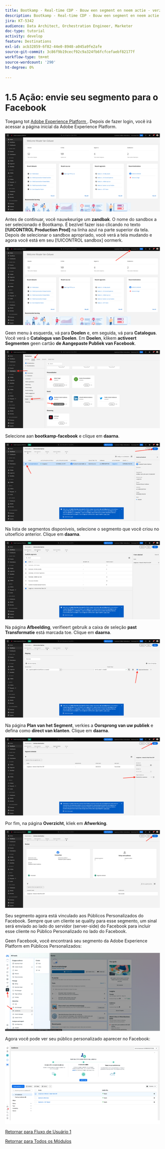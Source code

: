 ```yaml
---
title: Bootkamp - Real-time CDP - Bouw een segment en neem actie - verzend uw segment naar DV360 - Brazilië
description: Bootkamp - Real-time CDP - Bouw een segment en neem actie - verzend uw segment naar DV360 - Brazilië
jira: KT-5342
audience: Data Architect, Orchestration Engineer, Marketer
doc-type: tutorial
activity: develop
feature: Destinations
exl-id: acb32859-6f82-44e0-8948-a045a9fe2afe
source-git-commit: 3c86f9b19cecf92c9a324fb6fcfcefaebf82177f
workflow-type: tm+mt
source-wordcount: '290'
ht-degree: 0%

---
```


# 1.5 Ação: envie seu segmento para o Facebook

Toegang tot [ Adobe Experience Platform ](https://experience.adobe.com/platform). Depois de fazer login, você irá acessar a página inicial da Adobe Experience Platform.

![ Ingestie van Gegevens ](./images/home.png)

Antes de continuar, você nauwkeurige um **zandbak**. O nome do sandbox a ser selecionado é Bootkamp. É bezível fazer isso clicando no texto **[!UICONTROL Production Prod]** na linha azul na parte superior da tela. Depois de selecionar o sandbox apropriado, você verá a tela mudando e agora você está em seu [!UICONTROL sandbox] oormerk.

![ Ingestie van Gegevens ](./images/sb1.png)

Geen menu à esquerda, vá para **Doelen** e, em seguida, vá para **Catalogus**. Você verá o **Catalogus van Doelen**. Em **Doelen**, klikem **activeert Segmenten** geen cartão **de Aangepaste Publiek van Facebook**.

![ RTCDP ](./images/rtcdpgoogleseg.png)

Selecione aan **bootkamp-facebook** e clique em **daarna**.

![ RTCDP ](./images/rtcdpcreatedest2.png)

Na lista de segmentos disponíveis, selecione o segmento que você criou no uitoefício anterior. Clique em **daarna**.

![ RTCDP ](./images/rtcdpcreatedest3.png)

Na página **Afbeelding**, verifieert gebruik a caixa de seleção **past Transformatie** está marcada toe. Clique em **daarna**.

![ RTCDP ](./images/rtcdpcreatedest4a.png)

Na página **Plan van het Segment**, verkies a **Oorsprong van uw publiek** e defina como **direct van klanten**. Clique em **daarna**.

![ RTCDP ](./images/rtcdpcreatedest4.png)

Por fim, na página **Overzicht**, kliek em **Afwerking**.

![ RTCDP ](./images/rtcdpcreatedest5.png)

Seu segmento agora está vinculado aos Públicos Personalizados do Facebook. Sempre que um cliente se quality para esse segmento, um sinal será enviado ao lado do servidor (server-side) do Facebook para incluir esse cliente no Público Personalizado no lado do Facebook.

Geen Facebook, você encontrará seu segmento da Adobe Experience Platform em Públicos Personalizados:

![ RTCDP ](./images/rtcdpcreatedest5b.png)

Agora você pode ver seu público personalizado aparecer no Facebook:

![ RTCDP ](./images/rtcdpcreatedest5a.png)

[Retornar para Fluxo de Usuário 1](./uc1.md)

[Retornar para Todos os Módulos](../../overview.md)
